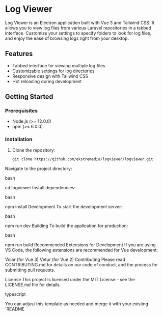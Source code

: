 # Log Viewer

Log Viewer is an Electron application built with Vue 3 and Tailwind CSS. It allows you to view log files from various Laravel repositories in a tabbed interface. Customize your settings to specify folders to look for log files, and enjoy the ease of browsing logs right from your desktop.

## Features

- Tabbed interface for viewing multiple log files
- Customizable settings for log directories
- Responsive design with Tailwind CSS
- Hot reloading during development

## Getting Started

### Prerequisites

- Node.js (>= 12.0.0)
- npm (>= 6.0.0)

### Installation

1. Clone the repository:

   ```bash
   git clone https://github.com/ekstremedia/logviewer/logviewer.git
Navigate to the project directory:

bash

cd logviewer
Install dependencies:

bash

npm install
Development
To start the development server:

bash

npm run dev
Building
To build the application for production:

bash

npm run build
Recommended Extensions for Development
If you are using VS Code, the following extensions are recommended for Vue development:

Volar (for Vue 3)
Vetur (for Vue 2)
Contributing
Please read CONTRIBUTING.md for details on our code of conduct, and the process for submitting pull requests.

License
This project is licensed under the MIT License - see the LICENSE.md file for details.

typescript


You can adjust this template as needed and merge it with your existing `README
